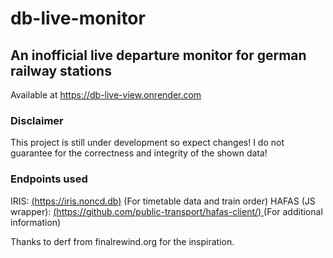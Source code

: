 # db-live-monitor
## An inofficial live departure monitor for german railway stations

Available at https://db-live-view.onrender.com
### Disclaimer
This project is still under development so expect changes!
I do not guarantee for the correctness and integrity of the shown data!

### Endpoints used
IRIS: [(https://iris.noncd.db)](https://iris.noncd.db.de/wbt/js/index.html) (For timetable data and train order)
HAFAS (JS wrapper): [(https://github.com/public-transport/hafas-client/) ](https://github.com/public-transport/hafas-client/)(For additional information)

Thanks to derf from finalrewind.org for the inspiration. 

